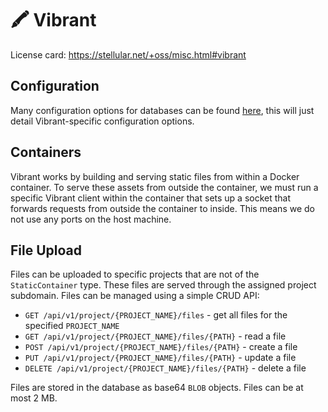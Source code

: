 # 🖍️ Vibrant

License card: <https://stellular.net/+oss/misc.html#vibrant>

## Configuration

Many configuration options for databases can be found [here](https://code.stellular.org/stellular/bundlrs#configuration), this will just detail Vibrant-specific configuration options.

## Containers

Vibrant works by building and serving static files from within a Docker container. To serve these assets from outside the container, we must run a specific Vibrant client within the container that sets up a socket that forwards requests from outside the container to inside. This means we do not use any ports on the host machine.

## File Upload

Files can be uploaded to specific projects that are not of the `StaticContainer` type. These files are served through the assigned project subdomain. Files can be managed using a simple CRUD API:

* `GET /api/v1/project/{PROJECT_NAME}/files` - get all files for the specified `PROJECT_NAME`
* `GET /api/v1/project/{PROJECT_NAME}/files/{PATH}` - read a file
* `POST /api/v1/project/{PROJECT_NAME}/files/{PATH}` - create a file
* `PUT /api/v1/project/{PROJECT_NAME}/files/{PATH}` - update a file
* `DELETE /api/v1/project/{PROJECT_NAME}/files/{PATH}` - delete a file

Files are stored in the database as base64 `BLOB` objects. Files can be at most 2 MB.

